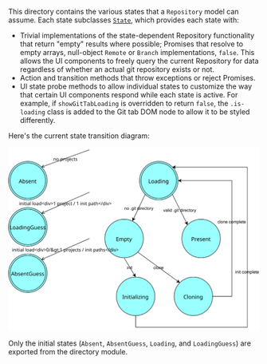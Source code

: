 This directory contains the various states that a `Repository` model can assume. Each state subclasses [`State`](./state), which provides each state with:

* Trivial implementations of the state-dependent Repository functionality that return "empty" results where possible; Promises that resolve to empty arrays, null-object `Remote` or `Branch` implementations, `false`. This allows the UI components to freely query the current Repository for data regardless of whether an actual git repository exists or not.
* Action and transition methods that throw exceptions or reject Promises.
* UI state probe methods to allow individual states to customize the way that certain UI components respond while each state is active. For example, if `showGitTabLoading` is overridden to return `false`, the `.is-loading` class is added to the Git tab DOM node to allow it to be styled differently.

Here's the current state transition diagram:

![state transition diagram](./repo-states.svg)

Only the initial states (`Absent`, `AbsentGuess`, `Loading`, and `LoadingGuess`) are exported from the directory module.
